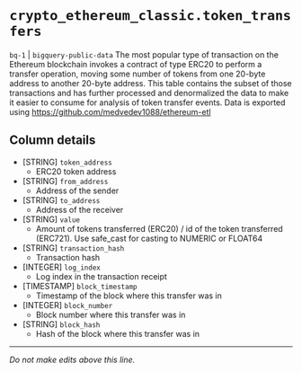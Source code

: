 # `crypto_ethereum_classic.token_transfers`
`bq-1` | `bigquery-public-data`
The most popular type of transaction on the Ethereum blockchain invokes a contract of type ERC20 to perform a transfer operation, moving some number of tokens from one 20-byte address to another 20-byte address.
This table contains the subset of those transactions and has further processed and denormalized the data to make it easier to consume for analysis of token transfer events.
Data is exported using https://github.com/medvedev1088/ethereum-etl


## Column details
* [STRING]    `token_address`
  - ERC20 token address
* [STRING]    `from_address`
  - Address of the sender
* [STRING]    `to_address`
  - Address of the receiver
* [STRING]    `value`
  - Amount of tokens transferred (ERC20) / id of the token transferred (ERC721). Use safe_cast for casting to NUMERIC or FLOAT64
* [STRING]    `transaction_hash`
  - Transaction hash
* [INTEGER]   `log_index`
  - Log index in the transaction receipt
* [TIMESTAMP] `block_timestamp`
  - Timestamp of the block where this transfer was in
* [INTEGER]   `block_number`
  - Block number where this transfer was in
* [STRING]    `block_hash`
  - Hash of the block where this transfer was in

-------------------------------------------------------------------------------
*Do not make edits above this line.*

